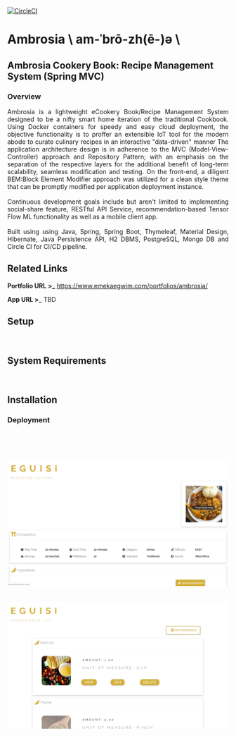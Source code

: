 [![CircleCI](https://circleci.com/gh/emeraldemperaur/ambrosia.svg?style=svg)](https://circleci.com/gh/emeraldemperaur/ambrosia)

# Ambrosia \ am-ˈbrō-zh(ē-)ə \
## Ambrosia Cookery Book: Recipe Management System (Spring MVC)


### Overview
<p align="justify">
Ambrosia is a lightweight eCookery Book/Recipe Management System designed to be a nifty smart home iteration of the traditional Cookbook.
Using Docker containers for speedy and easy cloud deployment, the objective functionality is to proffer an extensible IoT tool for the modern abode to curate culinary recipes in an interactive "data-driven" manner
The application architecture design is in adherence to the MVC (Model-View-Controller) approach and Repository Pattern; with an emphasis on the separation of the respective layers for the additional benefit of long-term scalability, seamless modification and testing.
On the front-end, a diligent BEM:Block Element Modifier approach was utilized for a clean style theme that can be promptly modified per application deployment instance.   
<br><br>
Continuous development goals include but aren't limited to implementing social-share feature, RESTful API Service, recommendation-based Tensor Flow ML functionality as well as a mobile client app.
<br><br>
Built using using Java, Spring, Spring Boot, Thymeleaf, Material Design, Hibernate, Java Persistence API, H2 DBMS, PostgreSQL, Mongo DB and Circle CI for CI/CD pipeline. 
  </p>


## Related Links

**Portfolio URL >_** https://www.emekaegwim.com/portfolios/ambrosia/

**App URL >_** TBD

## Setup
&nbsp;
## System Requirements
&nbsp;
## Installation

### Deployment



<br><br>

&nbsp;
![alt text](ambrosiscreenshotdemo2.png)
&nbsp;<br><br>
![alt text](ambrosiscreenshotdemo1.png)
